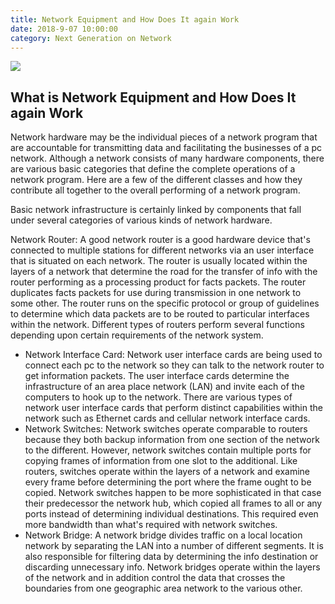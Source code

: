 ```yaml
---
title: Network Equipment and How Does It again Work
date: 2018-9-07 10:00:00
category: Next Generation on Network
---
```


![](/images/8.jpg)

## What is Network Equipment and How Does It again Work

Network hardware may be the individual pieces of a network program that are accountable for transmitting data and facilitating the businesses of a pc network. Although a network consists of many hardware components, there are various basic categories that define the complete operations of a network program. Here are a few of the different classes and how they contribute all together to the overall performing of a network program.

<!-- more -->

Basic network infrastructure is certainly linked by components that fall under several categories of various kinds of network hardware.

Network Router: A good network router is a good hardware device that's connected to multiple stations for different networks via an user interface that is situated on each network. The router is usually located within the layers of a network that determine the road for the transfer of info with the router performing as a processing product for facts packets. The router duplicates facts packets for use during transmission in one network to some other. The router runs on the specific protocol or group of guidelines to determine which data packets are to be routed to particular interfaces within the network. Different types of routers perform several functions depending upon certain requirements of the network system.

 - Network Interface Card: Network user interface cards are being used to connect each pc to the network so they can talk to the network router to get information packets. The user interface cards determine the infrastructure of an area place network (LAN) and invite each of the computers to hook up to the network. There are various types of network user interface cards that perform distinct capabilities within the network such as Ethernet cards and cellular network interface cards.
 - Network Switches: Network switches operate comparable to routers because they both backup information from one section of the network to the different. However, network switches contain multiple ports for copying frames of information from one slot to the additional. Like routers, switches operate within the layers of a network and examine every frame before determining the port where the frame ought to be copied. Network switches happen to be more sophisticated in that case their predecessor the network hub, which copied all frames to all or any ports instead of determining individual destinations. This required even more bandwidth than what's required with network switches.
 - Network Bridge: A network bridge divides traffic on a local location network by separating the LAN into a number of different segments. It is also responsible for filtering data by determining the info destination or discarding unnecessary info. Network bridges operate within the layers of the network and in addition control the data that crosses the boundaries from one geographic area network to the various other.